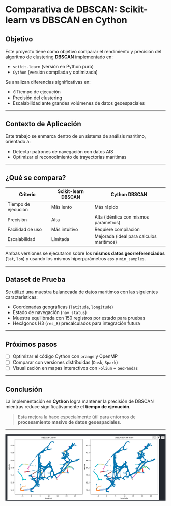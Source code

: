 # Comparativa de DBSCAN: Scikit-learn vs DBSCAN en Cython

## Objetivo

Este proyecto tiene como objetivo comparar el rendimiento y precisión del algoritmo de clustering **DBSCAN** implementado en:

- `scikit-learn` (versión en Python puro)
-  `Cython` (versión compilada y optimizada)

Se analizan diferencias significativas en:

- ⏱Tiempo de ejecución
- Precisión del clustering
-  Escalabilidad ante grandes volúmenes de datos geoespaciales

---

## Contexto de Aplicación

Este trabajo se enmarca dentro de un sistema de análisis marítimo, orientado a:

- Detectar patrones de navegación con datos AIS
- Optimizar el reconocimiento de trayectorias marítimas

---

##  ¿Qué se compara?

| Criterio               | Scikit-learn DBSCAN | Cython DBSCAN |
|------------------------|---------------------|----------------|
| Tiempo de ejecución    | Más lento            |  Más rápido |
| Precisión              | Alta                 | Alta (idéntica con mismos parámetros) |
| Facilidad de uso       | Más intuitivo     | Requiere compilación |
| Escalabilidad          | Limitada             |  Mejorada (ideal para calculos maritimos) |

Ambas versiones se ejecutaron sobre los **mismos datos georreferenciados** (`lat`, `lon`) y usando los mismos hiperparámetros `eps` y `min_samples`.

---

##  Dataset de Prueba

Se utilizó una muestra balanceada de datos marítimos con las siguientes características:

- Coordenadas geográficas (`latitude`, `longitude`)
- Estado de navegación (`nav_status`)
- Muestra equilibrada con 150 registros por estado para pruebas
- Hexágonos H3 (`res_8`) precalculados para integración futura

---

##  Próximos pasos

- [ ] Optimizar el código Cython con `prange` y OpenMP
- [ ] Comparar con versiones distribuidas (`Dask`, `Spark`)
- [ ] Visualización en mapas interactivos con `Folium` + `GeoPandas`

---

## Conclusión

La implementación en **Cython** logra mantener la precisión de DBSCAN mientras reduce significativamente el **tiempo de ejecución**.

> Esta mejora la hace especialmente útil para entornos de **procesamiento masivo de datos geoespaciales**.

---

![Comparación de resultados entre Scikit-learn y Cython DBSCAN](Comparacion-resultados.png)

